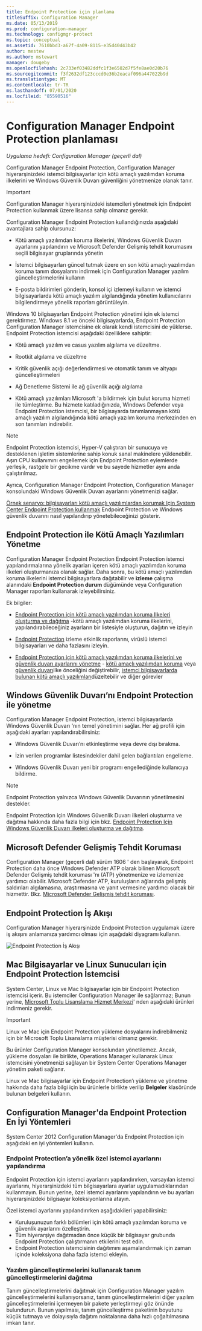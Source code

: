 ```yaml
---
title: Endpoint Protection için planlama
titleSuffix: Configuration Manager
ms.date: 05/13/2019
ms.prod: configuration-manager
ms.technology: configmgr-protect
ms.topic: conceptual
ms.assetid: 7610bbd3-a67f-4a09-8115-e35d40d43b42
author: mestew
ms.author: mstewart
manager: dougeby
ms.openlocfilehash: 2c733ef03482ddfc1f3e6502d7f5fe8ae0d20b76
ms.sourcegitcommit: f3f2632df123cccd0e36b2eacaf096a447022b9d
ms.translationtype: MT
ms.contentlocale: tr-TR
ms.lasthandoff: 07/01/2020
ms.locfileid: "85590516"
---
```

# <a name="planning-for-endpoint-protection-in-configuration-manager"></a>Configuration Manager Endpoint Protection planlaması

*Uygulama hedefi: Configuration Manager (geçerli dal)*


Configuration Manager Endpoint Protection, Configuration Manager hiyerarşinizdeki istemci bilgisayarlar için kötü amaçlı yazılımdan koruma ilkelerini ve Windows Güvenlik Duvarı güvenliğini yönetmenize olanak tanır.  

> [!IMPORTANT]  
>  Configuration Manager hiyerarşinizdeki istemcileri yönetmek için Endpoint Protection kullanmak üzere lisansa sahip olmanız gerekir.  

Configuration Manager Endpoint Protection kullandığınızda aşağıdaki avantajlara sahip olursunuz:  

-   Kötü amaçlı yazılımdan koruma ilkelerini, Windows Güvenlik Duvarı ayarlarını yapılandırın ve Microsoft Defender Gelişmiş tehdit korumasını seçili bilgisayar gruplarında yönetin  

-   İstemci bilgisayarları güncel tutmak üzere en son kötü amaçlı yazılımdan koruma tanım dosyalarını indirmek için Configuration Manager yazılım güncelleştirmelerini kullanın  

-   E-posta bildirimleri gönderin, konsol içi izlemeyi kullanın ve istemci bilgisayarlarda kötü amaçlı yazılım algılandığında yönetim kullanıcılarını bilgilendirmeye yönelik raporları görüntüleyin.  

Windows 10 bilgisayarları Endpoint Protection yönetimi için ek istemci gerektirmez. Windows 8.1 ve önceki bilgisayarlarda, Endpoint Protection Configuration Manager istemcisine ek olarak kendi istemcisini de yüklerse. Endpoint Protection istemcisi aşağıdaki özelliklere sahiptir:  

-   Kötü amaçlı yazılım ve casus yazılım algılama ve düzeltme.  

-   Rootkit algılama ve düzeltme  

-   Kritik güvenlik açığı değerlendirmesi ve otomatik tanım ve altyapı güncelleştirmeleri  

-   Ağ Denetleme Sistemi ile ağ güvenlik açığı algılama  

-   Kötü amaçlı yazılımları Microsoft 'a bildirmek için bulut koruma hizmeti ile tümleştirme. Bu hizmete katıladığınızda, Windows Defender veya Endpoint Protection istemcisi, bir bilgisayarda tanımlanmayan kötü amaçlı yazılım algılandığında kötü amaçlı yazılım koruma merkezinden en son tanımları indirebilir.  

> [!NOTE]  
>  Endpoint Protection istemcisi, Hyper-V çalıştıran bir sunucuya ve desteklenen işletim sistemlerine sahip konuk sanal makinelere yüklenebilir. Aşırı CPU kullanımını engellemek için Endpoint Protection eylemlerde yerleşik, rastgele bir gecikme vardır ve bu sayede hizmetler aynı anda çalıştırılmaz.  

  Ayrıca, Configuration Manager Endpoint Protection, Configuration Manager konsolundaki Windows Güvenlik Duvarı ayarlarını yönetmenizi sağlar.  

 [Örnek senaryo: bilgisayarları kötü amaçlı yazılımlardan korumak Için System Center Endpoint Protection kullanmak](../deploy-use/scenarios-endpoint-protection.md) Endpoint Protection ve Windows güvenlik duvarını nasıl yapılandırıp yönetebileceğinizi gösterir.  

## <a name="managing-malware-with-endpoint-protection"></a>Endpoint Protection ile Kötü Amaçlı Yazılımları Yönetme  

Configuration Manager Endpoint Protection Endpoint Protection istemci yapılandırmalarına yönelik ayarları içeren kötü amaçlı yazılımdan koruma ilkeleri oluşturmanıza olanak sağlar. Daha sonra, bu kötü amaçlı yazılımdan koruma ilkelerini istemci bilgisayarlara dağıtabilir ve **izleme** çalışma alanındaki **Endpoint Protection durum** düğümünde veya Configuration Manager raporları kullanarak izleyebilirsiniz.  

 Ek bilgiler:  

-   [Endpoint Protection için kötü amaçlı yazılımdan koruma Ilkeleri oluşturma ve dağıtma](../deploy-use/endpoint-antimalware-policies.md) -kötü amaçlı yazılımdan koruma ilkelerini, yapılandırabileceğiniz ayarların bir listesiyle oluşturun, dağıtın ve izleyin  

-   [Endpoint Protection](../deploy-use/monitor-endpoint-protection.md) izleme etkinlik raporlarını, virüslü istemci bilgisayarları ve daha fazlasını izleyin.   

-   [Endpoint Protection için kötü amaçlı yazılımdan koruma ilkelerini ve güvenlik duvarı ayarlarını yönetme](../deploy-use/endpoint-antimalware-firewall.md) - [kötü amaçlı yazılımdan koruma](../deploy-use/endpoint-antimalware-firewall.md#manage-antimalware-policies) veya [güvenlik duvarı](../deploy-use/endpoint-antimalware-firewall.md#manage-windows-firewall-policies)ilke önceliğini değiştirebilir, [istemci bilgisayarlarda bulunan kötü amaçlı yazılımları](../deploy-use/endpoint-antimalware-firewall.md#remediate-detected-malware)düzeltebilir ve diğer görevler

## <a name="managing-windows-firewall-with-endpoint-protection"></a>Windows Güvenlik Duvarı’nı Endpoint Protection ile yönetme  
 Configuration Manager Endpoint Protection, istemci bilgisayarlarda Windows Güvenlik Duvarı 'nın temel yönetimini sağlar. Her ağ profili için aşağıdaki ayarları yapılandırabilirsiniz:  

-   Windows Güvenlik Duvarı’nı etkinleştirme veya devre dışı bırakma.  

-   İzin verilen programlar listesindekiler dahil gelen bağlantıları engelleme.  

-   Windows Güvenlik Duvarı yeni bir programı engellediğinde kullanıcıya bildirme.  

> [!NOTE]  
>  Endpoint Protection yalnızca Windows Güvenlik Duvarının yönetilmesini destekler.  

  Endpoint Protection için Windows Güvenlik Duvarı ilkeleri oluşturma ve dağıtma hakkında daha fazla bilgi için bkz. [Endpoint Protection Için Windows Güvenlik Duvarı ilkeleri oluşturma ve dağıtma](../deploy-use/create-windows-firewall-policies.md).  

## <a name="microsoft-defender-advanced-threat-protection"></a>Microsoft Defender Gelişmiş Tehdit Koruması

Configuration Manager (geçerli dal) sürüm 1606 ' den başlayarak, Endpoint Protection daha önce Windows Defender ATP olarak bilinen Microsoft Defender Gelişmiş tehdit koruması 'nı (ATP) yönetmenize ve izlemenize yardımcı olabilir. Microsoft Defender ATP, kuruluşların ağlarında gelişmiş saldırıları algılamasına, araştırmasına ve yanıt vermesine yardımcı olacak bir hizmettir. Bkz. [Microsoft Defender Gelişmiş tehdit koruması](../deploy-use/defender-advanced-threat-protection.md).

## <a name="endpoint-protection-workflow"></a>Endpoint Protection İş Akışı  
 Configuration Manager hiyerarşinizde Endpoint Protection uygulamak üzere iş akışını anlamanıza yardımcı olması için aşağıdaki diyagramı kullanın.  

 ![Endpoint Protection İş Akışı](../media/Endpoint-Protection-Workflow.gif)

## <a name="endpoint-protection-client-for-mac-computers-and-linux-servers"></a>Mac Bilgisayarlar ve Linux Sunucuları için Endpoint Protection İstemcisi  
 System Center, Linux ve Mac bilgisayarlar için bir Endpoint Protection istemcisi içerir. Bu istemciler Configuration Manager ile sağlanmaz; Bunun yerine, [Microsoft Toplu Lisanslama Hizmet Merkezi](https://www.microsoft.com/licensing/servicecenter/default.aspx)' nden aşağıdaki ürünleri indirmeniz gerekir.  

> [!IMPORTANT]  
>  Linux ve Mac için Endpoint Protection yükleme dosyalarını indirebilmeniz için bir Microsoft Toplu Lisanslama müşterisi olmanız gerekir.  

 Bu ürünler Configuration Manager konsolundan yönetilemez. Ancak, yükleme dosyaları ile birlikte, Operations Manager kullanarak Linux istemcisini yönetmenizi sağlayan bir System Center Operations Manager yönetim paketi sağlanır.  

 Linux ve Mac bilgisayarlar için Endpoint Protection’ı yükleme ve yönetme hakkında daha fazla bilgi için bu ürünlerle birlikte verilip **Belgeler** klasöründe bulunan belgeleri kullanın.

## <a name="best-practices-for-endpoint-protection-in-configuration-manager"></a>Configuration Manager'da Endpoint Protection En İyi Yöntemleri  
 System Center 2012 Configuration Manager'da Endpoint Protection için aşağıdaki en iyi yöntemleri kullanın.  

### <a name="configure-custom-client-settings-for-endpoint-protection"></a>Endpoint Protection’a yönelik özel istemci ayarlarını yapılandırma  
 Endpoint Protection için istemci ayarlarını yapılandırırken, varsayılan istemci ayarlarını, hiyerarşinizdeki tüm bilgisayarlara ayarlar uygulamadıklarından kullanmayın. Bunun yerine, özel istemci ayarlarını yapılandırın ve bu ayarları hiyerarşinizdeki bilgisayar koleksiyonlarına atayın.  

 Özel istemci ayarlarını yapılandırırken aşağıdakileri yapabilirsiniz:  

-   Kuruluşunuzun farklı bölümleri için kötü amaçlı yazılımdan koruma ve güvenlik ayarlarını özelleştirin.  
-   Tüm hiyerarşiye dağıtmadan önce küçük bir bilgisayar grubunda Endpoint Protection çalıştırmanın etkilerini test edin.  
-   Endpoint Protection istemcisinin dağıtımını aşamalandırmak için zaman içinde koleksiyona daha fazla istemci ekleyin.  

### <a name="distributing-definition-updates-by-using-software-updates"></a>Yazılım güncelleştirmelerini kullanarak tanım güncelleştirmelerini dağıtma  
 Tanım güncelleştirmelerini dağıtmak için Configuration Manager yazılım güncelleştirmelerini kullanıyorsanız, tanım güncelleştirmelerini diğer yazılım güncelleştirmelerini içermeyen bir pakete yerleştirmeyi göz önünde bulundurun. Bunun yapılması, tanım güncelleştirme paketinin boyutunu küçük tutmaya ve dolayısıyla dağıtım noktalarına daha hızlı çoğaltılmasına imkan tanır.
